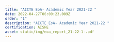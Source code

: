```yaml
---
title: "AICTE EoA- Academic Year 2021-22 "
date: 2022-04-27T06:00:23.009Z
order: "1"
description: "AICTE EoA- Academic Year 2021-22 "
certification: AISHE
asset: static/img/eoa_report_21-22-1-.pdf
---
```

